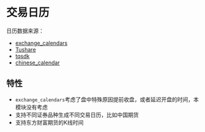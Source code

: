 # 交易日历

日历数据来源：

- [exchange_calendars](https://github.com/gerrymanoim/exchange_calendars)
- [Tushare](https://tushare.pro/)
- [tqsdk](https://www.shinnytech.com/)
- [chinese_calendar](https://pypi.org/project/chinesecalendar/)

## 特性
- `exchange_calendars`考虑了盘中特殊原因提前收盘，或者延迟开盘的时间，本模块没有考虑
- 支持不同证券品种生成不同交易日历，比如中国期货
- 支持东方财富期货的K线时间